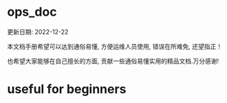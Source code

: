 # ops_doc
  
  更新日期: 2022-12-22
  
  本文档手册希望可以达到通俗易懂, 方便运维人员使用, 错误在所难免, 还望指正！

  也希望大家能够在自己擅长的方面, 贡献一些通俗易懂实用的精品文档.万分感谢!

# useful for beginners
